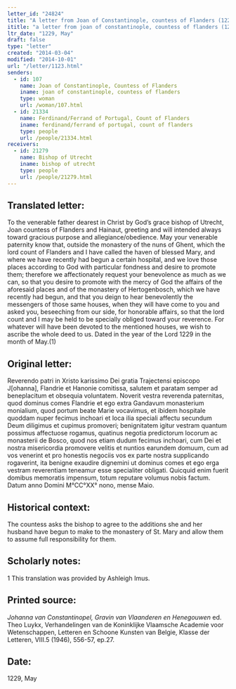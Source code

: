 ```yaml
---
letter_id: "24824"
title: "A letter from Joan of Constantinople, countess of Flanders (1229, May)"
ititle: "a letter from joan of constantinople, countess of flanders (1229, may)"
ltr_date: "1229, May"
draft: false
type: "letter"
created: "2014-03-04"
modified: "2014-10-01"
url: "/letter/1123.html"
senders:
  - id: 107
    name: Joan of Constantinople, Countess of Flanders
    iname: joan of constantinople, countess of flanders
    type: woman
    url: /woman/107.html
  - id: 21334
    name: Ferdinand/Ferrand of Portugal, Count of Flanders
    iname: ferdinand/ferrand of portugal, count of flanders
    type: people
    url: /people/21334.html
receivers:
  - id: 21279
    name: Bishop of Utrecht
    iname: bishop of utrecht
    type: people
    url: /people/21279.html
---
```

<h2> Translated letter:</h2>To the venerable father dearest in Christ by God’s grace bishop of Utrecht, Joan countess of Flanders and Hainaut, greeting and will intended always toward gracious purpose and allegiance/obedience.
	May your venerable paternity know that, outside the monastery of the nuns of Ghent, which the lord count of Flanders and I have called the haven of blessed Mary, and where we have recently had begun a certain hospital, and we love those places according to God with particular fondness and desire to promote them; therefore we affectionately request your benevolence as much as we can, so that you desire to promote with the mercy of God the affairs of the aforesaid places and of the monastery of Hertogenbosch, which we have recently had begun, and that you deign to hear benevolently the messengers of those same houses, when they will have come to you and asked you, beseeching from our side, for honorable affairs, so that the lord count and I may be held to be specially obliged toward your reverence.  For whatever will have been devoted to the mentioned houses, we wish to ascribe the whole deed to us.
	Dated in the year of the Lord 1229 in the month of May.(1)
<h2 class="mt-4"> Original letter:</h2>Reverendo patri in Xristo karissimo Dei gratia Trajectensi episcopo J[ohanna], Flandrie et Hanonie comitissa, salutem et paratam semper ad beneplacitum et obsequia voluntatem.
Noverit vestra reverenda paternitas, quod dominus comes Flandrie et ego extra Gandavum monasterium monialium, quod portum beate Marie vocavimus, et ibidem hospitale quoddam nuper fecimus inchoari et loca ilia speciali affectu secundum Deum diligimus et cupimus promoveri; benignitatem igitur vestram quantum possimus affectuose rogamus, quatinus negotia predictorum locorum ac monasterii de Bosco, quod nos etiam dudum fecimus inchoari, cum Dei et nostra misericordia promovere velitis et nuntios earundem domuum, cum ad vos venerint et pro honestis negociis vos ex parte nostra supplicando rogaverint, ita benigne exaudire dignemini ut dominus comes et ego erga vestram reverentiam teneamur esse specialiter obligati. Quicquid enim fuerit domibus memoratis impensum, totum reputare volumus nobis factum.
Datum anno Domini M°CC°XX° nono, mense Maio.
<h2 class="mt-4"> Historical context:</h2>The countess asks the bishop to agree to the additions she and her husband have begun to make to the monastery of St. Mary and allow them to assume full responsibility for them.

<h2 class="mt-4"> Scholarly notes:</h2>1 This translation was provided by Ashleigh Imus.
<h2 class="mt-4"> Printed source:</h2><p><em>Johanna van Constantinopel, Gravin van Vlaanderen en Henegouwen</em> ed. Theo Luykx, Verhandelingen van de Koninklijke Vlaamsche Academie voor Wetenschappen, Letteren en Schoone Kunsten van Belgie, Klasse der Letteren, VIII.5 (1946), 556-57, ep.27.</p><h2 class="mt-4"> Date:</h2>1229, May